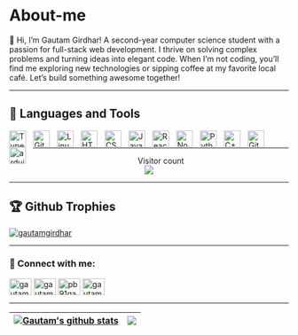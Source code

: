 

# About-me
👋 Hi, I’m Gautam Girdhar! A second-year computer science student with a passion for full-stack web 
development. I thrive on solving complex problems and turning ideas into elegant code. When I’m 
not coding, you’ll find me exploring new technologies or sipping coffee at my favorite local café. 
Let’s build something awesome together!

----


## 🧰 Languages and Tools
<img align="left" alt="TypeScript" width="30px" style="padding-right:10px;" src="https://cdn.jsdelivr.net/gh/devicons/devicon/icons/typescript/typescript-plain.svg" />
<img align="left" alt="Git" width="30px" style="padding-right:10px;" src="https://cdn.jsdelivr.net/gh/devicons/devicon/icons/git/git-original.svg" />
<img align="left" alt="Linux" width="30px" style="padding-right:10px;" src="https://cdn.jsdelivr.net/gh/devicons/devicon/icons/linux/linux-original.svg" />
<img align="left" alt="HTML" width="30px" style="padding-right:10px;" src="https://cdn.jsdelivr.net/gh/devicons/devicon/icons/html5/html5-plain.svg" />
<img align="left" alt="CSS" width="30px" style="padding-right:10px;" src="https://cdn.jsdelivr.net/gh/devicons/devicon/icons/css3/css3-plain.svg" />
<img align="left" alt="JavaScript" width="30px" style="padding-right:10px;" src="https://cdn.jsdelivr.net/gh/devicons/devicon/icons/javascript/javascript-plain.svg" />
<img align="left" alt="React" width="30px" style="padding-right:10px;" src="https://cdn.jsdelivr.net/gh/devicons/devicon/icons/react/react-original.svg" />
<img align="left" alt="NodeJS" width="30px" style="padding-right:10px;" src="https://cdn.jsdelivr.net/gh/devicons/devicon/icons/nodejs/nodejs-original.svg" />
<img align="left" alt="Python" width="30px" style="padding-right:10px;" src="https://cdn.jsdelivr.net/gh/devicons/devicon/icons/python/python-plain.svg" />
<img align="left" alt="C++" width="30px" style="padding-right:10px;" src="https://cdn.jsdelivr.net/gh/devicons/devicon/icons/cplusplus/cplusplus-line.svg" />
<img align="left" alt="GitHub" width="30px" style="padding-right:10px;" src="https://cdn.jsdelivr.net/gh/devicons/devicon/icons/github/github-original.svg" />
<img align="left" alt="arduino" width="30px" style="padding-right:10px;" src="https://cdn.jsdelivr.net/gh/devicons/devicon/icons/arduino/arduino-original.svg" />
<br />

----


<p align="center" padding="2rem" margin-up="2rem"> 
  Visitor count<br>
  <img src="https://profile-counter.glitch.me/GautamGirdhar/count.svg" />
</p>

----

## 🏆 Github Trophies
<p align="left"> <a href="https://github.com/ryo-ma/github-profile-trophy"><img src="https://github-profile-trophy.vercel.app/?username=gautamgirdhar" alt="gautamgirdhar" /></a> </p>



----


<h3 align="left"> 🤝 Connect with me:</h3>
<p align="left">
<a href="https://dev.to/gautamgirdhar" target="blank"><img align="center" src="https://raw.githubusercontent.com/rahuldkjain/github-profile-readme-generator/master/src/images/icons/Social/devto.svg" alt="gautamgirdhar" height="30" width="40" /></a>
<a href="https://linkedin.com/in/gautam girdhar" target="blank"><img align="center" src="https://raw.githubusercontent.com/rahuldkjain/github-profile-readme-generator/master/src/images/icons/Social/linked-in-alt.svg" alt="gautam girdhar" height="30" width="40" /></a>
<a href="https://instagram.com/pb91gautam" target="blank"><img align="center" src="https://raw.githubusercontent.com/rahuldkjain/github-profile-readme-generator/master/src/images/icons/Social/instagram.svg" alt="pb91gautam" height="30" width="40" /></a>
<a href="https://www.leetcode.com/gautam_girdhar" target="blank"><img align="center" src="https://raw.githubusercontent.com/rahuldkjain/github-profile-readme-generator/master/src/images/icons/Social/leet-code.svg" alt="gautam_girdhar" height="30" width="40" /></a>
</p>


----

| <a href="https://github.com/GautamGirdhar/github-readme-stats"><img align="center" src="https://github-readme-stats.vercel.app/api?username=GautamGirdhar&show_icons=true&include_all_commits=true&theme=buefy&hide_border=true" alt="Gautam's github stats" /></a> | <a href="https://github.com/GautamGirdhar/github-readme-stats"><img align="center" src="https://github-readme-stats.vercel.app/api/top-langs/?username=GautamGirdhar&layout=compact&theme=buefy&hide_border=true" /></a> |
| ------------- | ------------- |
